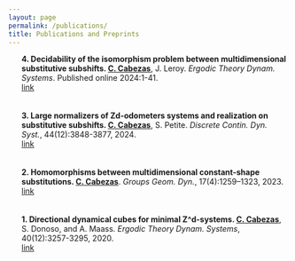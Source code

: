```yaml
---
layout: page
permalink: /publications/
title: Publications and Preprints
---
```


<ul>
	<b>4. Decidability of the isomorphism problem between multidimensional substitutive subshifts. <u>C. Cabezas</u></b>, J. Leroy. <i>Ergodic Theory Dynam. Systems</i>. Published online 2024:1-41.<br>
		<a href="https://doi.org/10.1017/etds.2024.87"><div class="color-button">link</div></a>
	<br>
	<br>
	<b>3. Large normalizers of Zd-odometers systems and realization on substitutive subshifts. <u>C. Cabezas</u></b>, S. Petite.  <i>Discrete Contin. Dyn. Syst.</i>, 44(12):3848-3877, 2024.<br>
		<a href="https://www.aimsciences.org/article/doi/10.3934/dcds.2024080"><div class="color-button">link</div></a>
	<br>
	<br>
	<b>2. Homomorphisms between multidimensional constant-shape substitutions. <u>C. Cabezas</u></b>. <i>Groups Geom. Dyn.</i>, 17(4):1259–1323, 2023. <br>
 		<a href="https://ems.press/journals/ggd/articles/11460732"><div class="color-button">link</div></a>
	<br>
	<br>
<b>1. Directional dynamical cubes for minimal Z^d-systems. <u>C. Cabezas</u></b>, S. Donoso, and A. Maass. <i>Ergodic Theory Dynam. Systems</i>, 40(12):3257-3295, 2020. <br>
		<a href="https://www.cambridge.org/core/journals/ergodic-theory-and-dynamical-systems/article/abs/directional-dynamical-cubes-for-minimal-mathbbzdsystems/D57F7F08ECF4E1EE02CCD01CD7FC15E3"><div class="color-button">link</div></a>
